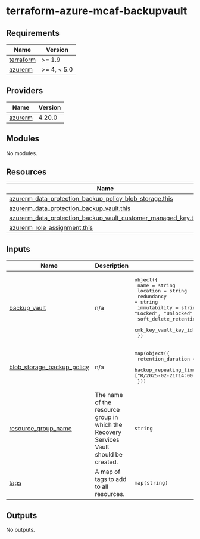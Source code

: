 # terraform-azure-mcaf-backupvault
<!-- BEGIN_TF_DOCS -->
## Requirements

| Name | Version |
|------|---------|
| <a name="requirement_terraform"></a> [terraform](#requirement\_terraform) | >= 1.9 |
| <a name="requirement_azurerm"></a> [azurerm](#requirement\_azurerm) | >= 4, < 5.0 |

## Providers

| Name | Version |
|------|---------|
| <a name="provider_azurerm"></a> [azurerm](#provider\_azurerm) | 4.20.0 |

## Modules

No modules.

## Resources

| Name | Type |
|------|------|
| [azurerm_data_protection_backup_policy_blob_storage.this](https://registry.terraform.io/providers/hashicorp/azurerm/latest/docs/resources/data_protection_backup_policy_blob_storage) | resource |
| [azurerm_data_protection_backup_vault.this](https://registry.terraform.io/providers/hashicorp/azurerm/latest/docs/resources/data_protection_backup_vault) | resource |
| [azurerm_data_protection_backup_vault_customer_managed_key.this](https://registry.terraform.io/providers/hashicorp/azurerm/latest/docs/resources/data_protection_backup_vault_customer_managed_key) | resource |
| [azurerm_role_assignment.this](https://registry.terraform.io/providers/hashicorp/azurerm/latest/docs/resources/role_assignment) | resource |

## Inputs

| Name | Description | Type | Default | Required |
|------|-------------|------|---------|:--------:|
| <a name="input_backup_vault"></a> [backup\_vault](#input\_backup\_vault) | n/a | <pre>object({<br>    name                       = string<br>    location                   = string<br>    redundancy                 = string<br>    immutability               = string // accepted values are "Disabled"", "Locked", "Unlocked" <br>    soft_delete_retention_days = number<br>    cmk_key_vault_key_id       = optional(string, null)<br>  })</pre> | n/a | yes |
| <a name="input_blob_storage_backup_policy"></a> [blob\_storage\_backup\_policy](#input\_blob\_storage\_backup\_policy) | n/a | <pre>map(object({<br>    retention_duration              = string<br>    backup_repeating_time_intervals = list(string) // example ["R/2025-02-21T14:00:00+00:00/P1D"]<br>  }))</pre> | n/a | yes |
| <a name="input_resource_group_name"></a> [resource\_group\_name](#input\_resource\_group\_name) | The name of the resource group in which the Recovery Services Vault should be created. | `string` | n/a | yes |
| <a name="input_tags"></a> [tags](#input\_tags) | A map of tags to add to all resources. | `map(string)` | `{}` | no |

## Outputs

No outputs.
<!-- END_TF_DOCS -->